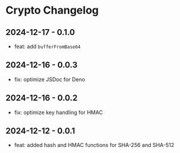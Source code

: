# Crypto Changelog

## 2024-12-17 - 0.1.0

- feat: add `bufferFromBase64`

## 2024-12-16 - 0.0.3

- fix: optimize JSDoc for Deno

## 2024-12-16 - 0.0.2

- fix: optimize key handling for HMAC

## 2024-12-12 - 0.0.1

- feat: added hash and HMAC functions for SHA-256 and SHA-512
